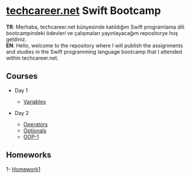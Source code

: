 # [techcareer.net](https://www.techcareer.net/) Swift Bootcamp
**TR**: Merhaba, techcareer.net bünyesinde katıldığım Swift programlama dili bootcampindeki ödevleri ve çalışmaları yayınlayacağım repositorye hoş geldiniz.\
**EN**: Hello, welcome to the repository where I will publish the assignments and studies in the Swift programming language bootcamp that I attended within techcareer.net.

## Courses
- Day 1
    - [Variables](https://github.com/hasanalay/Swift-Bootcamp/blob/main/Playgrounds/DegiskenOlusturma.playground/Contents.swift)
      
- Day 2
  - [Operators](https://github.com/hasanalay/Swift-Bootcamp/blob/main/Playgrounds/StandartProgramlama.playground/Contents.swift)
  - [Optionals](https://github.com/hasanalay/Swift-Bootcamp/blob/main/Playgrounds/OptionalKullanimi.playground/Contents.swift)
  - [OOP-1](https://github.com/hasanalay/Swift-Bootcamp/blob/main/Playgrounds/NesneTabanli1.playground/Contents.swift)
## Homeworks

1- [Homework1](https://github.com/hasanalay/Swift-Bootcamp/blob/main/Homeworks/Homework1.playground/Contents.swift)

